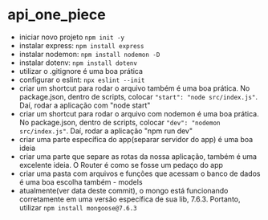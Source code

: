 # api_one_piece
- iniciar novo projeto ```npm init -y```
- instalar express: ``` npm install express ```
- instalar nodemon: ```npm install nodemon -D```
- instalar dotenv: ```npm install dotenv```
- utilizar o .gitignore é uma boa prática
- configurar o eslint: ```npx eslint --init```
- criar um shortcut para rodar o arquivo também é uma boa prática. No package.json, dentro de scripts, colocar ```"start": "node src/index.js"```. Daí, rodar a aplicação com "node start"
- criar um shortcut para rodar o arquivo com nodemon é uma boa prática. No package.json, dentro de scripts, colocar ```"dev": "nodemon src/index.js"```. Daí, rodar a aplicação "npm run dev"
- criar uma parte específica do app(separar servidor do app) é uma boa ideia
- criar uma parte que separe as rotas da nossa aplicação, também é uma excelente ideia. O Router é como se fosse um pedaço do app
- criar uma pasta com arquivos e funções que acessam o banco de dados é uma boa escolha também - models
- atualmente(ver data deste commit), o mongo está funcionando corretamente em uma versão específica de sua lib, 7.6.3. Portanto, utilizar ```npm install mongoose@7.6.3```